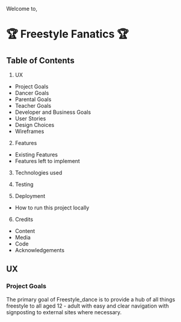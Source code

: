 Welcome to,

# 🏆 Freestyle Fanatics 🏆

## Table of Contents
1. UX

  * Project Goals  
  * Dancer Goals  
  * Parental Goals  
  * Teacher Goals  
  * Developer and Business Goals  
  * User Stories  
  * Design Choices  
  * Wireframes  

2. Features
  * Existing Features
  * Features left to implement

3. Technologies used

4. Testing

5. Deployment

  * How to run this project locally

6. Credits

  * Content
  * Media
  * Code
  * Acknowledgements

## UX

### Project Goals

The primary goal of Freestyle_dance is to provide a hub of all things freestyle to all aged 12 - adult with easy and clear navigation with signposting to external sites where necessary. 

